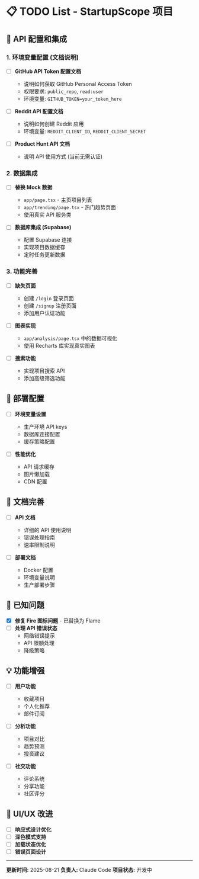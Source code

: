 # 📋 TODO List - StartupScope 项目

## 🔧 API 配置和集成

### 1. 环境变量配置 (文档说明)
- [ ] **GitHub API Token 配置文档**
  - 说明如何获取 GitHub Personal Access Token
  - 权限要求: `public_repo`, `read:user`
  - 环境变量: `GITHUB_TOKEN=your_token_here`

- [ ] **Reddit API 配置文档**
  - 说明如何创建 Reddit 应用
  - 环境变量: `REDDIT_CLIENT_ID`, `REDDIT_CLIENT_SECRET`

- [ ] **Product Hunt API 文档**
  - 说明 API 使用方式 (当前无需认证)

### 2. 数据集成
- [ ] **替换 Mock 数据**
  - `app/page.tsx` - 主页项目列表
  - `app/trending/page.tsx` - 热门趋势页面
  - 使用真实 API 服务类

- [ ] **数据库集成 (Supabase)**
  - 配置 Supabase 连接
  - 实现项目数据缓存
  - 定时任务更新数据

### 3. 功能完善
- [ ] **缺失页面**
  - 创建 `/login` 登录页面
  - 创建 `/signup` 注册页面
  - 添加用户认证功能

- [ ] **图表实现**
  - `app/analysis/page.tsx` 中的数据可视化
  - 使用 Recharts 库实现真实图表

- [ ] **搜索功能**
  - 实现项目搜索 API
  - 添加高级筛选功能

## 🚀 部署配置

- [ ] **环境变量设置**
  - 生产环境 API keys
  - 数据库连接配置
  - 缓存策略配置

- [ ] **性能优化**
  - API 请求缓存
  - 图片懒加载
  - CDN 配置

## 📝 文档完善

- [ ] **API 文档**
  - 详细的 API 使用说明
  - 错误处理指南
  - 速率限制说明

- [ ] **部署文档**
  - Docker 配置
  - 环境变量说明
  - 生产部署步骤

## 🐛 已知问题

- [x] **修复 Fire 图标问题** - 已替换为 Flame
- [ ] **处理 API 错误状态**
  - 网络错误提示
  - API 限额处理
  - 降级策略

## 💡 功能增强

- [ ] **用户功能**
  - 收藏项目
  - 个人化推荐
  - 邮件订阅

- [ ] **分析功能**
  - 项目对比
  - 趋势预测
  - 投资建议

- [ ] **社交功能**
  - 评论系统
  - 分享功能
  - 社区评分

## 🎨 UI/UX 改进

- [ ] **响应式设计优化**
- [ ] **深色模式支持**
- [ ] **加载状态优化**
- [ ] **错误页面设计**

---

**更新时间:** 2025-08-21
**负责人:** Claude Code
**项目状态:** 开发中